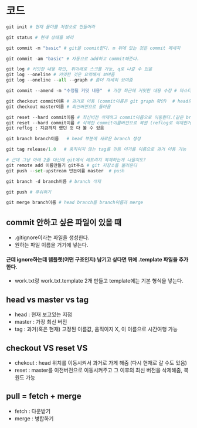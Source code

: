 # 코드
```python
git init # 현재 폴더를 저장소로 만들어라

git status # 현재 상태를 봐라

git commit -m "basic" # git을 coomit한다. m 뒤에 있는 것은 commit 메세지

git commit -am "basic" # 자동으로 add하고 commit해준다.

git log # 커밋한 내용 확인, 위아래로 스크롤 가능, q로 나갈 수 있음
git log --oneline # 커밋한 것은 요약해서 보여줌
git log --oneline --all --graph # 좀더 자세히 보여줌

git commit --amend -m "수정될 커밋 내용"  # 가장 최근에 커밋한 내용 수정 # 마스터의 위치만 바뀜!!! (head는 그대로 master에 붙음)

git checkout commit이름 # 과거로 이동 (commit이름은 git graph 확인)  # head의 위치가 바뀌면서 과거로 이동 # master의 위치는 동일하게 최신 버전에 있음(master는 최신버전을 따라다님) (head가 master를 따라가지 않은 현상 : detached head)
git checkout master이름 # 최신버전으로 돌아옴

git reset --hard commit이름 # 최신버전 삭제하고 commit이름으로 이동한다.(같은 branch만 삭제) (마스터의 위치를 바꿈)
git reset --hard commit이름 # 삭제한 commit이름버전으로 복원 (reflog로 삭제한거 볼 수 있음)
git reflog : 지금까지 했던 것 다 볼 수 있음

git branch branch이름   # head 부분에 새로운 branch 생성

git tag release/1.0   # 움직이지 않는 tag를 만듬 이거를 이름으로 과거 이동 가능

# 근데 그냥 아래 2줄 대신에 git에서 레포리지 복제하는게 나을지도?
git remote add 이름만들기 git주소 # git 저장소를 불러온다
git push --set-upstream 만든이름 master  # push 

git branch -d branch이름 # branch 삭제

git push # 푸쉬하기

git merge branch이름 # head branch를 branch이름과 merge
```

## commit 안하고 싶은 파일이 있을 때
* .gitignore이라는 파일을 생성한다.
* 원하는 파일 이름을 거기에 넣는다. 
#### 근데 ignore하는데 템플렛(어떤 구조인지) 남기고 싶다면 뒤에 .template 파일을 추가한다.
* work.txt랑 work.txt.template 2개 만들고 template에는 기본 형식을 넣는다.

## head vs master vs tag
* head : 현재 보고있는 지점
* master : 가장 최신 버전
* tag : 과거(혹은 현재) 고정된 이름값, 움직이지 X, 이 이름으로 시간여행 가능

## checkout VS reset VS 
* chekout : head 위치를 이동시켜서 과거로 가게 해줌 (다시 현재로 갈 수도 있음)
* reset : master를 이전버전으로 이동시켜주고 그 이후의 최신 버전을 삭제해줌, 복원도 가능


## pull = fetch + merge
* fetch : 다운받기
* merge : 병합하기